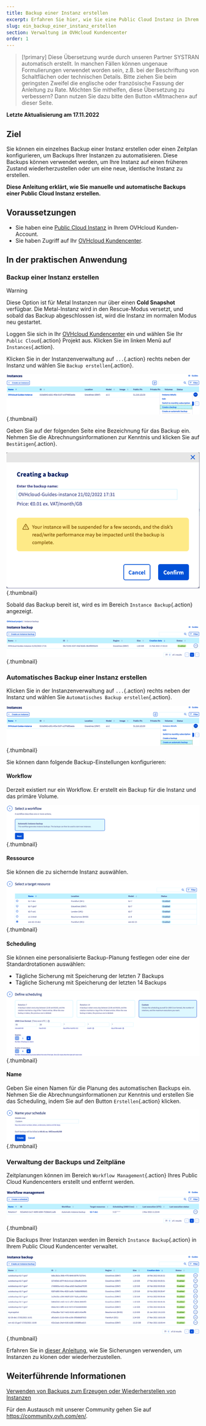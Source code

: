 ```yaml
---
title: Backup einer Instanz erstellen
excerpt: Erfahren Sie hier, wie Sie eine Public Cloud Instanz in Ihrem OVHcloud Kundencenter sichern
slug: ein_backup_einer_instanz_erstellen
section: Verwaltung im OVHcloud Kundencenter
order: 1
---
```


> [!primary]
> Diese Übersetzung wurde durch unseren Partner SYSTRAN automatisch erstellt. In manchen Fällen können ungenaue Formulierungen verwendet worden sein, z.B. bei der Beschriftung von Schaltflächen oder technischen Details. Bitte ziehen Sie beim geringsten Zweifel die englische oder französische Fassung der Anleitung zu Rate. Möchten Sie mithelfen, diese Übersetzung zu verbessern? Dann nutzen Sie dazu bitte den Button «Mitmachen» auf dieser Seite.
>

**Letzte Aktualisierung am 17.11.2022**

## Ziel

Sie können ein einzelnes Backup einer Instanz erstellen oder einen Zeitplan konfigurieren, um Backups Ihrer Instanzen zu automatisieren. Diese Backups können verwendet werden, um Ihre Instanz auf einen früheren Zustand wiederherzustellen oder um eine neue, identische Instanz zu erstellen.

**Diese Anleitung erklärt, wie Sie manuelle und automatische Backups einer Public Cloud Instanz erstellen.**

## Voraussetzungen

- Sie haben eine [Public Cloud Instanz](https://www.ovhcloud.com/de/public-cloud) in Ihrem OVHcloud Kunden-Account.
- Sie haben Zugriff auf Ihr [OVHcloud Kundencenter](https://www.ovh.com/auth/?action=gotomanager&from=https://www.ovh.de/&ovhSubsidiary=de).

## In der praktischen Anwendung

### Backup einer Instanz erstellen

> [!warning]
> Diese Option ist für Metal Instanzen nur über einen **Cold Snapshot** verfügbar. Die Metal-Instanz wird in den Rescue-Modus versetzt, und sobald das Backup abgeschlossen ist, wird die Instanz im normalen Modus neu gestartet.
>

Loggen Sie sich in Ihr [OVHcloud Kundencenter](https://www.ovh.com/auth/?action=gotomanager&from=https://www.ovh.de/&ovhSubsidiary=de) ein und wählen Sie Ihr `Public Cloud`{.action} Projekt aus. Klicken Sie im linken Menü auf `Instances`{.action}.

Klicken Sie in der Instanzenverwaltung auf `...`{.action} rechts neben der Instanz und wählen Sie `Backup erstellen`{.action}.

![public-cloud-instance-backup](images/createbackup1.png){.thumbnail}

Geben Sie auf der folgenden Seite eine Bezeichnung für das Backup ein. Nehmen Sie die Abrechnungsinformationen zur Kenntnis und klicken Sie auf `Bestätigen`{.action}.

![public-cloud-instance-backup](images/createbackup2.png){.thumbnail}

Sobald das Backup bereit ist, wird es im Bereich `Instance Backup`{.action} angezeigt.

![public-cloud-instance-backup](images/createbackup3.png){.thumbnail}

### Automatisches Backup einer Instanz erstellen

Klicken Sie in der Instanzenverwaltung auf `...`{.action} rechts neben der Instanz und wählen Sie `Automatisches Backup erstellen`{.action}.

![public-cloud-instance-backup](images/createbackup4.png){.thumbnail}

Sie können dann folgende Backup-Einstellungen konfigurieren:

#### **Workflow** 

Derzeit existiert nur ein Workflow. Er erstellt ein Backup für die Instanz und das primäre Volume.

![public-cloud-instance-backup](images/createbackup5.png){.thumbnail}

#### **Ressource** 

Sie können die zu sichernde Instanz auswählen.

![public-cloud-instance-backup](images/createbackup6.png){.thumbnail}

#### **Scheduling** 

Sie können eine personalisierte Backup-Planung festlegen oder eine der Standardrotationen auswählen:

- Tägliche Sicherung mit Speicherung der letzten 7 Backups
- Tägliche Sicherung mit Speicherung der letzten 14 Backups

![public-cloud-instance-backup](images/createbackup7.png){.thumbnail}

#### **Name** 

Geben Sie einen Namen für die Planung des automatischen Backups ein. Nehmen Sie die Abrechnungsinformationen zur Kenntnis und erstellen Sie das Scheduling, indem Sie auf den Button `Erstellen`{.action} klicken.
 
![public-cloud-instance-backup](images/createbackup8.png){.thumbnail}

### Verwaltung der Backups und Zeitpläne

Zeitplanungen können im Bereich `Workflow Management`{.action} Ihres Public Cloud Kundencenters erstellt und entfernt werden.

![public-cloud-instance-backup](images/createbackup9.png){.thumbnail}

Die Backups Ihrer Instanzen werden im Bereich `Instance Backup`{.action} in Ihrem Public Cloud Kundencenter verwaltet.

![public-cloud-instance-backup](images/createbackup10.png){.thumbnail}

Erfahren Sie in [dieser Anleitung](https://docs.ovh.com/de/public-cloud/einen-virtuellen-server-aus-einem-backup-erstellen-wiederherstellen/), wie Sie Sicherungen verwenden, um Instanzen zu klonen oder wiederherzustellen.

## Weiterführende Informationen

[Verwenden von Backups zum Erzeugen oder Wiederherstellen von Instanzen](https://docs.ovh.com/de/public-cloud/einen-virtuellen-server-aus-einem-backup-erstellen-wiederherstellen/)

Für den Austausch mit unserer Community gehen Sie auf <https://community.ovh.com/en/>.